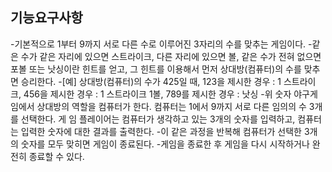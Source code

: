 ## 기능요구사항

-기본적으로 1부터 9까지 서로 다른 수로 이루어진 3자리의 수를 맞추는 게임이다. 
-같은 수가 같은 자리에 있으면 스트라이크, 다른 자리에 있으면 볼, 같은 수가 전혀 없으면 포볼 또는 낫싱이란 힌트를  얻고, 그 힌트를 이용해서 먼저 상대방(컴퓨터)의 수를 맞추면 승리한다. 
-[예] 상대방(컴퓨터)의 수가 425일 때, 123을 제시한 경우 : 1 스트라이크, 456을 제시한 경우 : 1 스트라이크 1볼,  789를 제시한 경우 : 낫싱 
-위 숫자 야구게임에서 상대방의 역할을 컴퓨터가 한다. 컴퓨터는 1에서 9까지 서로 다른 임의의 수 3개를 선택한다. 게 임 플레이어는 컴퓨터가 생각하고 있는 3개의 숫자를 입력하고, 컴퓨터는 입력한 숫자에 대한 결과를 출력한다. 
-이 같은 과정을 반복해 컴퓨터가 선택한 3개의 숫자를 모두 맞히면 게임이 종료된다.
-게임을 종료한 후 게임을 다시 시작하거나 완전히 종료할 수 있다.
